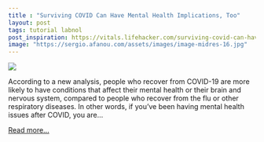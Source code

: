 ```yaml
---
title : "Surviving COVID Can Have Mental Health Implications, Too"
layout: post
tags: tutorial labnol
post_inspiration: https://vitals.lifehacker.com/surviving-covid-can-have-mental-health-implications-to-1846646047
image: "https://sergio.afanou.com/assets/images/image-midres-16.jpg"
---
```


<img src="https://i.kinja-img.com/gawker-media/image/upload/s--__25BAZv--/c_fit,fl_progressive,q_80,w_636/jfmoksurxar67qbvkwkr.jpg" /><p>According to a new analysis, people who recover from COVID-19 are more likely to have conditions that affect their mental health or their brain and nervous system, compared to people who recover from the flu or other respiratory diseases. In other words, if you’ve been having mental health issues after COVID, you are…</p><p><a href="https://vitals.lifehacker.com/surviving-covid-can-have-mental-health-implications-to-1846646047">Read more...</a></p>
